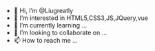 - 👋 Hi, I’m @Liugreatly
- 👀 I’m interested in HTML5,CSS3,JS,JQuery,vue
- 🌱 I’m currently learning ...
- 💞️ I’m looking to collaborate on ...
- 📫 How to reach me ...

<!---
Liugreatly/Liugreatly is a ✨ special ✨ repository because its `README.md` (this file) appears on your GitHub profile.
You can click the Preview link to take a look at your changes.
--->
